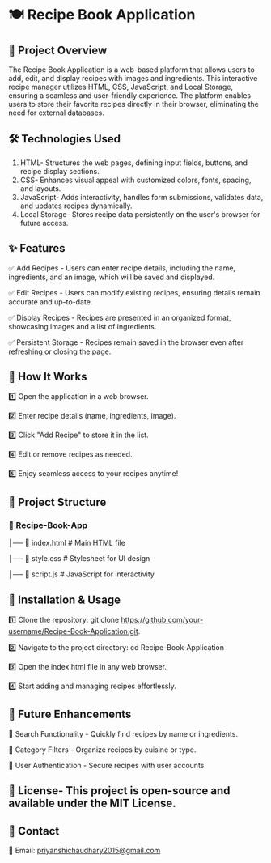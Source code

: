 # 🍽️ Recipe Book Application

## 📌 Project Overview

The Recipe Book Application is a web-based platform that allows users to add, edit, and display recipes with images and ingredients. This interactive recipe manager utilizes HTML, CSS, JavaScript, and Local Storage, ensuring a seamless and user-friendly experience. The platform enables users to store their favorite recipes directly in their browser, eliminating the need for external databases.

## 🛠️ Technologies Used
1.  HTML-	Structures the web pages, defining input fields, buttons, and recipe display sections.
2.  CSS-	Enhances visual appeal with customized colors, fonts, spacing, and layouts.
3.  JavaScript-	Adds interactivity, handles form submissions, validates data, and updates recipes dynamically.
4.  Local Storage- 	Stores recipe data persistently on the user's browser for future access.
   
## ✨ Features

✅ Add Recipes - Users can enter recipe details, including the name, ingredients, and an image, which will be saved and displayed.

✅ Edit Recipes - Users can modify existing recipes, ensuring details remain accurate and up-to-date.

✅ Display Recipes - Recipes are presented in an organized format, showcasing images and a list of ingredients.

✅ Persistent Storage - Recipes remain saved in the browser even after refreshing or closing the page.

## 🚀 How It Works

1️⃣ Open the application in a web browser.

2️⃣ Enter recipe details (name, ingredients, image).

3️⃣ Click "Add Recipe" to store it in the list.

4️⃣ Edit or remove recipes as needed.

5️⃣ Enjoy seamless access to your recipes anytime!

## 📂 Project Structure

### 📁 Recipe-Book-App
│── 📄 index.html        # Main HTML file

│── 📄 style.css         # Stylesheet for UI design

│── 📄 script.js         # JavaScript for interactivity

## 🎯 Installation & Usage

1️⃣ Clone the repository:
git clone https://github.com/your-username/Recipe-Book-Application.git.

2️⃣ Navigate to the project directory:
cd Recipe-Book-Application

3️⃣ Open the index.html file in any web browser.

4️⃣ Start adding and managing recipes effortlessly.

## 📌 Future Enhancements

🔹 Search Functionality - Quickly find recipes by name or ingredients.

🔹 Category Filters - Organize recipes by cuisine or type.

🔹 User Authentication - Secure recipes with user accounts

## 📜 License- This project is open-source and available under the MIT License.

## 📧 Contact
📩 Email: priyanshichaudhary2015@gmail.com
